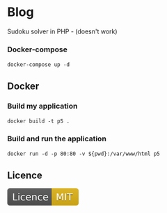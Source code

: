 # Blog

Sudoku solver in PHP - (doesn't work)

### Docker-compose

```
docker-compose up -d
```

## Docker

### Build my application

```
docker build -t p5 .
```

### Build and run the application

```
docker run -d -p 80:80 -v ${pwd}:/var/www/html p5
```

## Licence

[![License: MIT](Licence-MIT-yellow.svg)](https://opensource.org/licenses/MIT)
